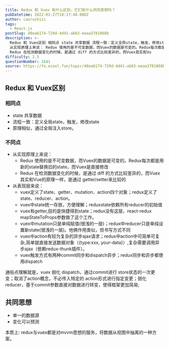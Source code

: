 ```yaml
---
title: Redux 和 Vuex 有什么区别，它们有什么共同思想吗？
pubDatetime: 2022-02-27T18:17:48.000Z
author: caorushizi
tags:
  - React.js
postSlug: 48ea6174-729d-4d41-ab63-eeaa3781068b
description: >-
  Redux 和 Vuex区别 相同点 state 共享数据 流程一致：定义全局state，触发，修改state 原理相似，通过全局注入store。 不同点
  从实现原理上来说： Redux 使用的是不可变数据，而Vuex的数据是可变的。Redux每次都是用新的state替换旧的state，而Vuex是直接修改
  Redux 在检测数据变化的时候，是通过 diff 的方式比较差异的，而Vuex其实和Vu
difficulty: 2.5
questionNumber: 1641
source: https://fe.ecool.fun/topic/48ea6174-729d-4d41-ab63-eeaa3781068b
---
```


## Redux 和 Vuex区别

### 相同点

- state 共享数据
- 流程一致：定义全局state，触发，修改state
- 原理相似，通过全局注入store。

### 不同点

- 从实现原理上来说：
  - Redux 使用的是不可变数据，而Vuex的数据是可变的。Redux每次都是用新的state替换旧的state，而Vuex是直接修改
  - Redux 在检测数据变化的时候，是通过 diff 的方式比较差异的，而Vuex其实和Vue的原理一样，是通过 getter/setter来比较的
- 从表现层来说：
  - vuex定义了state、getter、mutation、action四个对象；redux定义了state、reducer、action。
  - vuex中state统一存放，方便理解；reduxstate依赖所有reducer的初始值
  - vuex有getter,目的是快捷得到state；redux没有这层，react-redux mapStateToProps参数做了这个工作。
  - vuex中mutation只是单纯赋值(很浅的一层)；redux中reducer只是单纯设置新state(很浅的一层)。他俩作用类似，但书写方式不同
  - vuex中action有较为复杂的异步ajax请求；redux中action中可简单可复杂,简单就直接发送数据对象（{type:xxx, your-data}）,复杂需要调用异步ajax（依赖redux-thunk插件）。
  - vuex触发方式有两种commit同步和dispatch异步；redux同步和异步都使用dispatch

通俗点理解就是，vuex 弱化 dispatch，通过commit进行 store状态的一次更变；取消了action概念，不必传入特定的 action形式进行指定变更；弱化reducer，基于commit参数直接对数据进行转变，使得框架更加简易;

## 共同思想

- 单一的数据源
- 变化可以预测

本质上∶ redux与vuex都是对mvvm思想的服务，将数据从视图中抽离的一种方案。
